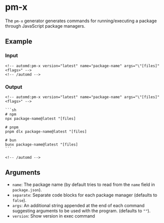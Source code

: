 # pm-x

The `pm-x` generator generates commands for running/executing a package through JavaScript package managers.

## Example

<!-- automd:example generator=pm-x version=latest name="package-name" args="[files] <flags>" -->

### Input

    <!-- automd:pm-x version="latest" name="package-name" args="\"[files]" <flags>" -->
    <!-- /automd -->

### Output

    <!-- automd:pm-x version="latest" name="package-name" args="\"[files]" <flags>" -->

    ```sh
    # npm
    npx package-name@latest "[files]

    # pnpm
    pnpm dlx package-name@latest "[files]

    # bun
    bunx package-name@latest "[files]
    ```

    <!-- /automd -->

<!-- /automd -->

## Arguments

- `name`: The package name (by default tries to read from the `name` field in `package.json`).
- `separate`: Separate code blocks for each package manager (defaults to `false`).
- `args`: An additional string appended at the end of each command suggesting arguments to be used with the program. (defaults to `""`).
- `version`: Show version in exec command
